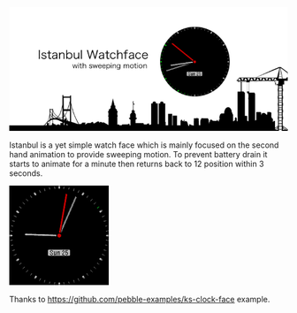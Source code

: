 ![](resources/banner.png)

Istanbul is a yet simple watch face which is mainly focused on the second hand animation to provide sweeping motion. To prevent battery drain it starts to animate for a minute then returns back to 12 position within 3 seconds.

![](resources/screencast.gif)

Thanks to https://github.com/pebble-examples/ks-clock-face example.
